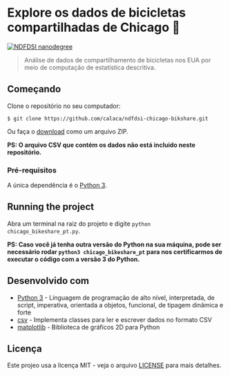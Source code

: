 # Explore os dados de bicicletas compartilhadas de Chicago :snake:

[![NDFDSI nanodegree](https://img.shields.io/badge/udacity-NDFDSI-02b3e4.svg?style=flat)](https://br.udacity.com/course/python-fundamentos-data-science--nd110)

> Análise de dados de compartilhamento de bicicletas nos EUA por meio de computação de estatística descritiva.

## Começando

Clone o repositório no seu computador:

```
$ git clone https://github.com/calaca/ndfdsi-chicago-bikshare.git
```

Ou faça o [download](https://github.com/calaca/ndfdsi-chicago-bikshare/archive/master.zip) como um arquivo ZIP.

**PS: O arquivo CSV que contém os dados não está incluido neste repositório.**

### Pré-requisitos

A única dependência é o [Python 3](https://www.python.org/downloads/).

## Running the project

Abra um terminal na raiz do projeto e digite `python chicago_bikeshare_pt.py`.

**PS: Caso você já tenha outra versão do Python na sua máquina, pode ser necessário rodar `python3 chicago_bikeshare_pt` para nos certificarmos de executar o código com a versão 3 do Python.**

## Desenvolvido com

* [Python 3](https://www.python.org/) - Linguagem de programação de alto nível, interpretada, de script, imperativa, orientada a objetos, funcional, de tipagem dinâmica e forte
* [csv](https://docs.python.org/3/library/csv.html) - Implementa classes para ler e escrever dados no formato CSV
* [matplotlib](https://matplotlib.org/) - Biblioteca de gráficos 2D para Python

## Licença

Este projeo usa a licença MIT - veja o arquivo [LICENSE](https://github.com/calaca/ndfdsi-chicago-bikshare/blob/master/LICENSE) para mais detalhes.
